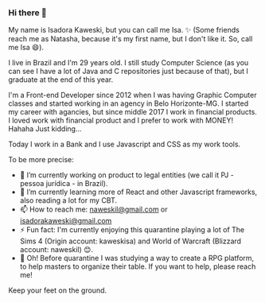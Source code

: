 ### Hi there 👋

My name is Isadora Kaweski, but you can call me Isa. ✨
(Some friends reach me as Natasha, because it's my first name, but I don't like it. So, call me Isa 😄).

I live in Brazil and I'm 29 years old.
I still study Computer Science (as you can see I have a lot of Java and C repositories just because of that), but I graduate at the end of this year.

I'm a Front-end Developer since 2012 when I was having Graphic Computer classes and started working in an agency in Belo Horizonte-MG.
I started my career with agancies, but since middle 2017 I work in financial products. I loved work with financial product and I prefer to work with MONEY! Hahaha Just kidding...

Today I work in a Bank and I use Javascript and CSS as my work tools.

To be more precise:

- 🔭 I’m currently working on product to legal entities (we call it PJ - pessoa jurídica - in Brazil).
- 🌱 I’m currently learning more of React and other Javascript frameworks, also reading a lot for my CBT.
- 📫 How to reach me: naweskil@gmail.com or isadorakaweski@gmail.com
- ⚡ Fun fact: I'm currently enjoying this quarantine playing a lot of The Sims 4 (Origin account: kaweskisa) and World of Warcraft (Blizzard account: naweskil) 😊.
- 🤔 Oh! Before quarantine I was studying a way to create a RPG platform, to help masters to organize their table. If you want to help, please reach me!

Keep your feet on the ground.

<!--
**naweskil/naweskil** is a ✨ _special_ ✨ repository because its `README.md` (this file) appears on your GitHub profile.

Here are some ideas to get you started:

- 🔭 I’m currently working on ...
- 🌱 I’m currently learning ...
- 👯 I’m looking to collaborate on ...
- 🤔 I’m looking for help with ...
- 💬 Ask me about ...
- 📫 How to reach me: ...
- 😄 Pronouns: ...
- ⚡ Fun fact: ...
-->
